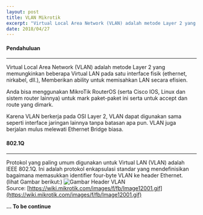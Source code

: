 ```yaml
---
layout: post
title: VLAN Mikrotik
excerpt: "Virtual Local Area Network (VLAN) adalah metode Layer 2 yang mengijinkan beberapa Virtual LAN pada satu interface fisik (ethernet, nirkabel, dll.), Memberikan ability untuk memisahkan LAN secara efisien."
date: 2018/04/27
---
```


#### Pendahuluan
***
Virtual Local Area Network (VLAN) adalah metode Layer 2 yang memungkinkan beberapa Virtual LAN pada satu interface fisik (ethernet, nirkabel, dll.), Memberikan ability untuk memisahkan LAN secara efisien.

Anda bisa menggunakan MikroTik RouterOS (serta Cisco IOS, Linux dan sistem router lainnya) untuk mark paket-paket ini serta untuk accept dan route yang dimark.

Karena VLAN berkerja pada OSI Layer 2, VLAN dapat digunakan sama seperti interface jaringan lainnya tanpa batasan apa pun. VLAN juga berjalan mulus melewati Ethernet Bridge biasa.

#### 802.1Q
****
Protokol yang paling umum digunakan untuk Virtual LAN (VLAN) adalah IEEE 802.1Q. Ini adalah protokol enkapsulasi standar yang mendefinisikan bagaimana memasukkan identifier four-byte VLAN  ke header Ethernet. (lihat Gambar berikut:)
![Gambar Header VLAN](/blog/images/Image12001.gif)<br>
Source: [https://wiki.mikrotik.com/images/f/fb/Image12001.gif](https://wiki.mikrotik.com/images/f/fb/Image12001.gif)

**... To be continue**



